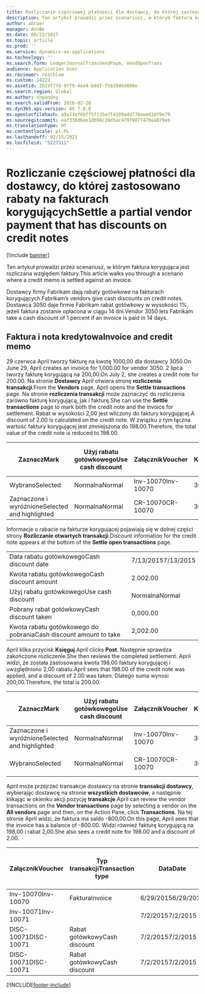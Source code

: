 ```yaml
---
title: Rozliczanie częściowej płatności dla dostawcy, do której zastosowano rabaty na fakturach korygujących
description: Ten artykuł prowadzi przez scenariusz, w którym faktura korygująca jest rozliczana względem faktury.
author: abruer
manager: AnnBe
ms.date: 08/22/2017
ms.topic: article
ms.prod: ''
ms.service: dynamics-ax-applications
ms.technology: ''
ms.search.form: LedgerJournalTransVendPaym, VendOpenTrans
audience: Application User
ms.reviewer: roschlom
ms.custom: 14222
ms.assetid: 2b19f7fd-9ff9-4ee4-bddf-f582946d008e
ms.search.region: Global
ms.author: shpandey
ms.search.validFrom: 2016-02-28
ms.dyn365.ops.version: AX 7.0.0
ms.openlocfilehash: a9a23ef6bff5f135e7f4189add776aeed18fbe79
ms.sourcegitcommit: eaf330dbee1db96c20d5ac479f007747bea079eb
ms.translationtype: HT
ms.contentlocale: pl-PL
ms.lasthandoff: 02/15/2021
ms.locfileid: "5227311"
---
```

# <a name="settle-a-partial-vendor-payment-that-has-discounts-on-credit-notes"></a><span data-ttu-id="f7619-103">Rozliczanie częściowej płatności dla dostawcy, do której zastosowano rabaty na fakturach korygujących</span><span class="sxs-lookup"><span data-stu-id="f7619-103">Settle a partial vendor payment that has discounts on credit notes</span></span>

[!include [banner](../includes/banner.md)]

<span data-ttu-id="f7619-104">Ten artykuł prowadzi przez scenariusz, w którym faktura korygująca jest rozliczana względem faktury.</span><span class="sxs-lookup"><span data-stu-id="f7619-104">This article walks you through a scenario where a credit memo is settled against an invoice.</span></span>

<span data-ttu-id="f7619-105">Dostawcy firmy Fabrikam dają rabaty gotówkowe na fakturach korygujących.</span><span class="sxs-lookup"><span data-stu-id="f7619-105">Fabrikam’s vendors give cash discounts on credit notes.</span></span> <span data-ttu-id="f7619-106">Dostawca 3050 daje firmie Fabrikam rabat gotówkowy w wysokości 1%, jeżeli faktura zostanie opłacona w ciągu 14 dni.</span><span class="sxs-lookup"><span data-stu-id="f7619-106">Vendor 3050 lets Fabrikam take a cash discount of 1 percent if an invoice is paid in 14 days.</span></span>

## <a name="invoice-and-credit-memo"></a><span data-ttu-id="f7619-107">Faktura i nota kredytowa</span><span class="sxs-lookup"><span data-stu-id="f7619-107">Invoice and credit memo</span></span>
<span data-ttu-id="f7619-108">29 czerwca April tworzy fakturę na kwotę 1000,00 dla dostawcy 3050.</span><span class="sxs-lookup"><span data-stu-id="f7619-108">On June 29, April creates an invoice for 1,000.00 for vendor 3050.</span></span> <span data-ttu-id="f7619-109">2 lipca tworzy fakturę korygującą na 200,00.</span><span class="sxs-lookup"><span data-stu-id="f7619-109">On July 2, she creates a credit note for 200.00.</span></span> <span data-ttu-id="f7619-110">Na stronie **Dostawcy** April otwiera stronę **rozliczenia transakcji**.</span><span class="sxs-lookup"><span data-stu-id="f7619-110">From the **Vendors** page, April opens the **Settle transactions** page.</span></span> <span data-ttu-id="f7619-111">Na stronie **rozliczenia transakcji** może zaznaczyć do rozliczenia zarówno fakturę korygującą, jak i fakturę.</span><span class="sxs-lookup"><span data-stu-id="f7619-111">She can use the **Settle transactions** page to mark both the credit note and the invoice for settlement.</span></span> <span data-ttu-id="f7619-112">Rabat w wysokości 2,00 jest wliczony do faktury korygującej.</span><span class="sxs-lookup"><span data-stu-id="f7619-112">A discount of 2.00 is calculated on the credit note.</span></span> <span data-ttu-id="f7619-113">W związku z tym łączna wartość faktury korygującej jest zmniejszona do 198,00.</span><span class="sxs-lookup"><span data-stu-id="f7619-113">Therefore, the total value of the credit note is reduced to 198.00.</span></span>

| <span data-ttu-id="f7619-114">Zaznacz</span><span class="sxs-lookup"><span data-stu-id="f7619-114">Mark</span></span>                     | <span data-ttu-id="f7619-115">Użyj rabatu gotówkowego</span><span class="sxs-lookup"><span data-stu-id="f7619-115">Use cash discount</span></span> | <span data-ttu-id="f7619-116">Załącznik</span><span class="sxs-lookup"><span data-stu-id="f7619-116">Voucher</span></span>   | <span data-ttu-id="f7619-117">Konto</span><span class="sxs-lookup"><span data-stu-id="f7619-117">Account</span></span> | <span data-ttu-id="f7619-118">Data</span><span class="sxs-lookup"><span data-stu-id="f7619-118">Date</span></span>      | <span data-ttu-id="f7619-119">Data wymagalności</span><span class="sxs-lookup"><span data-stu-id="f7619-119">Due date</span></span>  | <span data-ttu-id="f7619-120">Faktura</span><span class="sxs-lookup"><span data-stu-id="f7619-120">Invoice</span></span> | <span data-ttu-id="f7619-121">Kwota w walucie transakcji</span><span class="sxs-lookup"><span data-stu-id="f7619-121">Amount in transaction currency</span></span> | <span data-ttu-id="f7619-122">Waluta</span><span class="sxs-lookup"><span data-stu-id="f7619-122">Currency</span></span> | <span data-ttu-id="f7619-123">Kwota do rozliczenia</span><span class="sxs-lookup"><span data-stu-id="f7619-123">Amount to settle</span></span> |
|--------------------------|-------------------|-----------|---------|-----------|-----------|---------|--------------------------------|----------|------------------|
| <span data-ttu-id="f7619-124">Wybrano</span><span class="sxs-lookup"><span data-stu-id="f7619-124">Selected</span></span>                 | <span data-ttu-id="f7619-125">Normalna</span><span class="sxs-lookup"><span data-stu-id="f7619-125">Normal</span></span>            | <span data-ttu-id="f7619-126">Inv-10070</span><span class="sxs-lookup"><span data-stu-id="f7619-126">Inv-10070</span></span> | <span data-ttu-id="f7619-127">3050</span><span class="sxs-lookup"><span data-stu-id="f7619-127">3050</span></span>    | <span data-ttu-id="f7619-128">6/29/2015</span><span class="sxs-lookup"><span data-stu-id="f7619-128">6/29/2015</span></span> | <span data-ttu-id="f7619-129">7/29/2015</span><span class="sxs-lookup"><span data-stu-id="f7619-129">7/29/2015</span></span> | <span data-ttu-id="f7619-130">10070</span><span class="sxs-lookup"><span data-stu-id="f7619-130">10070</span></span>   | <span data-ttu-id="f7619-131">-1000,00</span><span class="sxs-lookup"><span data-stu-id="f7619-131">-1,000.00</span></span>                      | <span data-ttu-id="f7619-132">USD</span><span class="sxs-lookup"><span data-stu-id="f7619-132">USD</span></span>      | <span data-ttu-id="f7619-133">-990,00</span><span class="sxs-lookup"><span data-stu-id="f7619-133">-990.00</span></span>          |
| <span data-ttu-id="f7619-134">Zaznaczone i wyróżnione</span><span class="sxs-lookup"><span data-stu-id="f7619-134">Selected and highlighted</span></span> | <span data-ttu-id="f7619-135">Normalna</span><span class="sxs-lookup"><span data-stu-id="f7619-135">Normal</span></span>            | <span data-ttu-id="f7619-136">CR-10070</span><span class="sxs-lookup"><span data-stu-id="f7619-136">CR-10070</span></span>  | <span data-ttu-id="f7619-137">3050</span><span class="sxs-lookup"><span data-stu-id="f7619-137">3050</span></span>    | <span data-ttu-id="f7619-138">7/2/2015</span><span class="sxs-lookup"><span data-stu-id="f7619-138">7/2/2015</span></span>  | <span data-ttu-id="f7619-139">7/29/2015</span><span class="sxs-lookup"><span data-stu-id="f7619-139">7/29/2015</span></span> |         | <span data-ttu-id="f7619-140">200,00</span><span class="sxs-lookup"><span data-stu-id="f7619-140">200.00</span></span>                         | <span data-ttu-id="f7619-141">USD</span><span class="sxs-lookup"><span data-stu-id="f7619-141">USD</span></span>      | <span data-ttu-id="f7619-142">198,00</span><span class="sxs-lookup"><span data-stu-id="f7619-142">198.00</span></span>           |

<span data-ttu-id="f7619-143">Informacje o rabacie na fakturze korygującej pojawiają się w dolnej części strony **Rozliczanie otwartych transakcji**.</span><span class="sxs-lookup"><span data-stu-id="f7619-143">Discount information for the credit note appears at the bottom of the **Settle open transactions** page.</span></span>

|                              |           |
|------------------------------|-----------|
| <span data-ttu-id="f7619-144">Data rabatu gotówkowego</span><span class="sxs-lookup"><span data-stu-id="f7619-144">Cash discount date</span></span>           | <span data-ttu-id="f7619-145">7/13/2015</span><span class="sxs-lookup"><span data-stu-id="f7619-145">7/13/2015</span></span> |
| <span data-ttu-id="f7619-146">Kwota rabatu gotówkowego</span><span class="sxs-lookup"><span data-stu-id="f7619-146">Cash discount amount</span></span>         | <span data-ttu-id="f7619-147">2.00</span><span class="sxs-lookup"><span data-stu-id="f7619-147">2.00</span></span>      |
| <span data-ttu-id="f7619-148">Użyj rabatu gotówkowego</span><span class="sxs-lookup"><span data-stu-id="f7619-148">Use cash discount</span></span>            | <span data-ttu-id="f7619-149">Normalna</span><span class="sxs-lookup"><span data-stu-id="f7619-149">Normal</span></span>    |
| <span data-ttu-id="f7619-150">Pobrany rabat gotówkowy</span><span class="sxs-lookup"><span data-stu-id="f7619-150">Cash discount taken</span></span>          | <span data-ttu-id="f7619-151">0,00</span><span class="sxs-lookup"><span data-stu-id="f7619-151">0.00</span></span>      |
| <span data-ttu-id="f7619-152">Kwota rabatu gotówkowego do pobrania</span><span class="sxs-lookup"><span data-stu-id="f7619-152">Cash discount amount to take</span></span> | <span data-ttu-id="f7619-153">2,00</span><span class="sxs-lookup"><span data-stu-id="f7619-153">2.00</span></span>      |

<span data-ttu-id="f7619-154">April klika przycisk **Księguj**.</span><span class="sxs-lookup"><span data-stu-id="f7619-154">April clicks **Post**.</span></span> <span data-ttu-id="f7619-155">Następnie sprawdza zakończone rozliczenie.</span><span class="sxs-lookup"><span data-stu-id="f7619-155">She then reviews the completed settlement.</span></span> <span data-ttu-id="f7619-156">April widzi, że została zastosowana kwota 198,00 faktury korygującej i uwzględniono 2,00 rabatu.</span><span class="sxs-lookup"><span data-stu-id="f7619-156">April sees that 198.00 of the credit note was applied, and a discount of 2.00 was taken.</span></span> <span data-ttu-id="f7619-157">Dlatego suma wynosi 200,00.</span><span class="sxs-lookup"><span data-stu-id="f7619-157">Therefore, the total is 200.00.</span></span>

| <span data-ttu-id="f7619-158">Zaznacz</span><span class="sxs-lookup"><span data-stu-id="f7619-158">Mark</span></span>                     | <span data-ttu-id="f7619-159">Użyj rabatu gotówkowego</span><span class="sxs-lookup"><span data-stu-id="f7619-159">Use cash discount</span></span> | <span data-ttu-id="f7619-160">Załącznik</span><span class="sxs-lookup"><span data-stu-id="f7619-160">Voucher</span></span>   | <span data-ttu-id="f7619-161">Konto</span><span class="sxs-lookup"><span data-stu-id="f7619-161">Account</span></span> | <span data-ttu-id="f7619-162">Data</span><span class="sxs-lookup"><span data-stu-id="f7619-162">Date</span></span>      | <span data-ttu-id="f7619-163">Data wymagalności</span><span class="sxs-lookup"><span data-stu-id="f7619-163">Due date</span></span>  | <span data-ttu-id="f7619-164">Faktura</span><span class="sxs-lookup"><span data-stu-id="f7619-164">Invoice</span></span>  | <span data-ttu-id="f7619-165">Kwota w walucie transakcji</span><span class="sxs-lookup"><span data-stu-id="f7619-165">Amount in transaction currency</span></span> | <span data-ttu-id="f7619-166">Waluta</span><span class="sxs-lookup"><span data-stu-id="f7619-166">Currency</span></span> | <span data-ttu-id="f7619-167">Kwota do rozliczenia</span><span class="sxs-lookup"><span data-stu-id="f7619-167">Amount to settle</span></span> |
|--------------------------|-------------------|-----------|---------|-----------|-----------|----------|--------------------------------|----------|------------------|
| <span data-ttu-id="f7619-168">Zaznaczone i wyróżnione</span><span class="sxs-lookup"><span data-stu-id="f7619-168">Selected and highlighted</span></span> | <span data-ttu-id="f7619-169">Normalna</span><span class="sxs-lookup"><span data-stu-id="f7619-169">Normal</span></span>            | <span data-ttu-id="f7619-170">Inv-10070</span><span class="sxs-lookup"><span data-stu-id="f7619-170">Inv-10070</span></span> | <span data-ttu-id="f7619-171">3050</span><span class="sxs-lookup"><span data-stu-id="f7619-171">3050</span></span>    | <span data-ttu-id="f7619-172">6/29/2015</span><span class="sxs-lookup"><span data-stu-id="f7619-172">6/29/2015</span></span> | <span data-ttu-id="f7619-173">7/29/2015</span><span class="sxs-lookup"><span data-stu-id="f7619-173">7/29/2015</span></span> | <span data-ttu-id="f7619-174">10070</span><span class="sxs-lookup"><span data-stu-id="f7619-174">10070</span></span>    | <span data-ttu-id="f7619-175">-1000,00</span><span class="sxs-lookup"><span data-stu-id="f7619-175">-1,000.00</span></span>                      | <span data-ttu-id="f7619-176">USD</span><span class="sxs-lookup"><span data-stu-id="f7619-176">USD</span></span>      | <span data-ttu-id="f7619-177">-200,00</span><span class="sxs-lookup"><span data-stu-id="f7619-177">-200.00</span></span>          |
| <span data-ttu-id="f7619-178">Wybrano</span><span class="sxs-lookup"><span data-stu-id="f7619-178">Selected</span></span>                 | <span data-ttu-id="f7619-179">Normalna</span><span class="sxs-lookup"><span data-stu-id="f7619-179">Normal</span></span>            | <span data-ttu-id="f7619-180">CR-10070</span><span class="sxs-lookup"><span data-stu-id="f7619-180">CR-10070</span></span>  | <span data-ttu-id="f7619-181">3050</span><span class="sxs-lookup"><span data-stu-id="f7619-181">3050</span></span>    | <span data-ttu-id="f7619-182">7/2/2015</span><span class="sxs-lookup"><span data-stu-id="f7619-182">7/2/2015</span></span>  | <span data-ttu-id="f7619-183">7/29/2015</span><span class="sxs-lookup"><span data-stu-id="f7619-183">7/29/2015</span></span> | <span data-ttu-id="f7619-184">CR-10070</span><span class="sxs-lookup"><span data-stu-id="f7619-184">CR-10070</span></span> | <span data-ttu-id="f7619-185">200,00</span><span class="sxs-lookup"><span data-stu-id="f7619-185">200.00</span></span>                         | <span data-ttu-id="f7619-186">USD</span><span class="sxs-lookup"><span data-stu-id="f7619-186">USD</span></span>      | <span data-ttu-id="f7619-187">198,00</span><span class="sxs-lookup"><span data-stu-id="f7619-187">198.00</span></span>           |

<span data-ttu-id="f7619-188">April może przejrzeć transakcje dostawcy na stronie **transakcji dostawcy**, wybierając dostawcę na stronie **wszystkich dostawców**, a następnie klikając w okienku akcji pozycję **transakcje**.</span><span class="sxs-lookup"><span data-stu-id="f7619-188">April can review the vendor transactions on the **Vendor transactions** page by selecting a vendor on the **All vendors** page and then, on the Action Pane, click **Transactions**.</span></span> <span data-ttu-id="f7619-189">Na tej stronie April widzi, że faktura ma saldo -800,00.</span><span class="sxs-lookup"><span data-stu-id="f7619-189">On this page, April sees that the invoice has a balance of -800.00.</span></span> <span data-ttu-id="f7619-190">Widzi również fakturę korygującą na 198,00 i rabat 2,00.</span><span class="sxs-lookup"><span data-stu-id="f7619-190">She also sees a credit note for 198.00 and a discount of 2.00.</span></span>

| <span data-ttu-id="f7619-191">Załącznik</span><span class="sxs-lookup"><span data-stu-id="f7619-191">Voucher</span></span>    | <span data-ttu-id="f7619-192">Typ transakcji</span><span class="sxs-lookup"><span data-stu-id="f7619-192">Transaction type</span></span> | <span data-ttu-id="f7619-193">Data</span><span class="sxs-lookup"><span data-stu-id="f7619-193">Date</span></span>      | <span data-ttu-id="f7619-194">Faktura</span><span class="sxs-lookup"><span data-stu-id="f7619-194">Invoice</span></span> | <span data-ttu-id="f7619-195">Kwota debetu w walucie transakcji</span><span class="sxs-lookup"><span data-stu-id="f7619-195">Amount in transaction currency debit</span></span> | <span data-ttu-id="f7619-196">Kwota kredytu w walucie transakcji</span><span class="sxs-lookup"><span data-stu-id="f7619-196">Amount in transaction currency credit</span></span> | <span data-ttu-id="f7619-197">Saldo</span><span class="sxs-lookup"><span data-stu-id="f7619-197">Balance</span></span> | <span data-ttu-id="f7619-198">Waluta</span><span class="sxs-lookup"><span data-stu-id="f7619-198">Currency</span></span> |
|------------|------------------|-----------|---------|--------------------------------------|---------------------------------------|---------|----------|
| <span data-ttu-id="f7619-199">Inv-10070</span><span class="sxs-lookup"><span data-stu-id="f7619-199">Inv-10070</span></span>  | <span data-ttu-id="f7619-200">Faktura</span><span class="sxs-lookup"><span data-stu-id="f7619-200">Invoice</span></span>          | <span data-ttu-id="f7619-201">6/29/2015</span><span class="sxs-lookup"><span data-stu-id="f7619-201">6/29/2015</span></span> | <span data-ttu-id="f7619-202">10070</span><span class="sxs-lookup"><span data-stu-id="f7619-202">10070</span></span>   |                                      | <span data-ttu-id="f7619-203">1000,00</span><span class="sxs-lookup"><span data-stu-id="f7619-203">1,000.00</span></span>                              | <span data-ttu-id="f7619-204">-800,00</span><span class="sxs-lookup"><span data-stu-id="f7619-204">-800.00</span></span> | <span data-ttu-id="f7619-205">USD</span><span class="sxs-lookup"><span data-stu-id="f7619-205">USD</span></span>      |
| <span data-ttu-id="f7619-206">Inv-10071</span><span class="sxs-lookup"><span data-stu-id="f7619-206">Inv-10071</span></span>  |                  | <span data-ttu-id="f7619-207">7/2/2015</span><span class="sxs-lookup"><span data-stu-id="f7619-207">7/2/2015</span></span>  | <span data-ttu-id="f7619-208">CR10071</span><span class="sxs-lookup"><span data-stu-id="f7619-208">CR10071</span></span> | <span data-ttu-id="f7619-209">200,00</span><span class="sxs-lookup"><span data-stu-id="f7619-209">200.00</span></span>                               |                                       | <span data-ttu-id="f7619-210">0,00</span><span class="sxs-lookup"><span data-stu-id="f7619-210">0.00</span></span>    | <span data-ttu-id="f7619-211">USD</span><span class="sxs-lookup"><span data-stu-id="f7619-211">USD</span></span>      |
| <span data-ttu-id="f7619-212">DISC-10071</span><span class="sxs-lookup"><span data-stu-id="f7619-212">DISC-10071</span></span> |  <span data-ttu-id="f7619-213">Rabat gotówkowy</span><span class="sxs-lookup"><span data-stu-id="f7619-213">Cash discount</span></span>   | <span data-ttu-id="f7619-214">7/2/2015</span><span class="sxs-lookup"><span data-stu-id="f7619-214">7/2/2015</span></span>  |         | <span data-ttu-id="f7619-215">2,00</span><span class="sxs-lookup"><span data-stu-id="f7619-215">2.00</span></span>                                 |                                       | <span data-ttu-id="f7619-216">0,00</span><span class="sxs-lookup"><span data-stu-id="f7619-216">0.00</span></span>    | <span data-ttu-id="f7619-217">USD</span><span class="sxs-lookup"><span data-stu-id="f7619-217">USD</span></span>      |
| <span data-ttu-id="f7619-218">DISC-10071</span><span class="sxs-lookup"><span data-stu-id="f7619-218">DISC-10071</span></span> |  <span data-ttu-id="f7619-219">Rabat gotówkowy</span><span class="sxs-lookup"><span data-stu-id="f7619-219">Cash discount</span></span>   | <span data-ttu-id="f7619-220">7/2/2015</span><span class="sxs-lookup"><span data-stu-id="f7619-220">7/2/2015</span></span>  |         |                                      | <span data-ttu-id="f7619-221">2,00</span><span class="sxs-lookup"><span data-stu-id="f7619-221">2.00</span></span>                                  | <span data-ttu-id="f7619-222">0,00</span><span class="sxs-lookup"><span data-stu-id="f7619-222">0.00</span></span>    | <span data-ttu-id="f7619-223">USD</span><span class="sxs-lookup"><span data-stu-id="f7619-223">USD</span></span>      |







[!INCLUDE[footer-include](../../includes/footer-banner.md)]